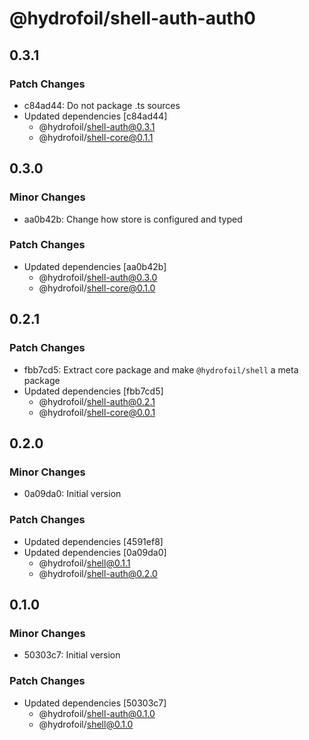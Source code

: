 # @hydrofoil/shell-auth-auth0

## 0.3.1

### Patch Changes

- c84ad44: Do not package .ts sources
- Updated dependencies [c84ad44]
  - @hydrofoil/shell-auth@0.3.1
  - @hydrofoil/shell-core@0.1.1

## 0.3.0

### Minor Changes

- aa0b42b: Change how store is configured and typed

### Patch Changes

- Updated dependencies [aa0b42b]
  - @hydrofoil/shell-auth@0.3.0
  - @hydrofoil/shell-core@0.1.0

## 0.2.1

### Patch Changes

- fbb7cd5: Extract core package and make `@hydrofoil/shell` a meta package
- Updated dependencies [fbb7cd5]
  - @hydrofoil/shell-auth@0.2.1
  - @hydrofoil/shell-core@0.0.1

## 0.2.0

### Minor Changes

- 0a09da0: Initial version

### Patch Changes

- Updated dependencies [4591ef8]
- Updated dependencies [0a09da0]
  - @hydrofoil/shell@0.1.1
  - @hydrofoil/shell-auth@0.2.0

## 0.1.0

### Minor Changes

- 50303c7: Initial version

### Patch Changes

- Updated dependencies [50303c7]
  - @hydrofoil/shell-auth@0.1.0
  - @hydrofoil/shell@0.1.0
